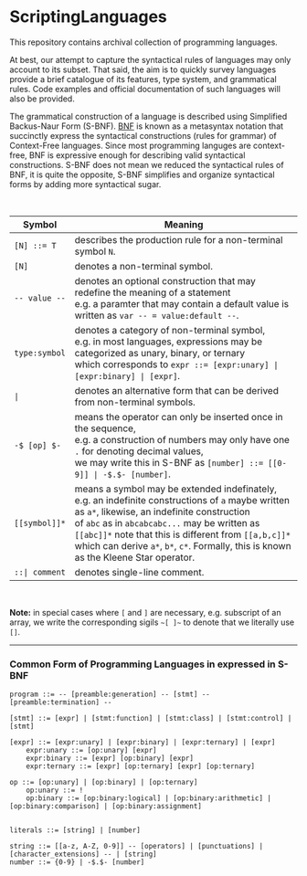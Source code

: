 # ScriptingLanguages
This repository contains archival collection of programming languages.

At best, our attempt to capture the syntactical rules of languages may only account to its subset. That said, the aim is to quickly survey languages provide a brief catalogue of its features, type system, and grammatical rules. Code examples and official documentation of such languages will also be provided.  

The grammatical construction of a language is described using Simplified Backus-Naur Form (S-BNF). [BNF](https://bityl.co/8eOv) is known as a metasyntax notation that succinctly express the syntactical constructions (rules for grammar) of Context-Free languages. Since most programming languges are context-free, BNF is expressive enough for describing valid syntactical constructions. S-BNF does not mean we reduced the syntactical rules of BNF, it is quite the opposite, S-BNF simplifies and organize syntactical forms by adding more syntactical sugar. 

<br>

| Symbol | Meaning |
|---|---|
| `[N] ::= T` | describes the production rule for a non-terminal symbol `N`. |
| `[N]` | denotes a non-terminal symbol. |
| `-- value --` | denotes an optional construction that may redefine the meaning of a statement<br>e.g. a paramter that may contain a default value is written as `var -- = value:default --`. |
| `type:symbol` | denotes a category of non-terminal symbol, <br>e.g. in most languages, expressions may be categorized as unary, binary, or ternary <br>which corresponds to `expr ::= [expr:unary] \| [expr:binary] \| [expr]`. |
| `\|` | denotes an alternative form that can be derived from non-terminal symbols. |
| `-$ [op] $-` | means the operator can only be inserted once in the sequence, <br>e.g. a construction of numbers may only have one `.` for denoting decimal values, <br>we may write this in S-BNF as `[number] ::= [[0-9]] \| -$.$- [number]`. |
| `[[symbol]]*` | means a symbol may be extended indefinately, <br>e.g. an indefinite constructions of `a` maybe written as `a*`, likewise, an indefinite construction <br>of `abc` as in `abcabcabc...` may be written as `[[abc]]*` note that this is different from `[[a,b,c]]*` <br>which can derive `a*`, `b*`, `c*`. Formally, this is known as the Kleene Star operator. |
| `::\| comment` | denotes single-line comment. |                                                                                                                                                                                                                                                                                                             |
<br>

**Note:** in special cases where `[` and `]` are necessary, e.g. subscript of an array, we write the corresponding sigils `~[ ]~` to denote that we literally use `[]`.



---
### Common Form of Programming Languages in expressed in S-BNF
```
program ::= -- [preamble:generation] -- [stmt] -- [preamble:termination] --

[stmt] ::= [expr] | [stmt:function] | [stmt:class] | [stmt:control] | [stmt]

[expr] ::= [expr:unary] | [expr:binary] | [expr:ternary] | [expr]
	expr:unary ::= [op:unary] [expr]
	expr:binary ::= [expr] [op:binary] [expr]
	expr:ternary ::= [expr] [op:ternary] [expr] [op:ternary]

op ::= [op:unary] | [op:binary] | [op:ternary]
	op:unary ::= !
	op:binary ::= [op:binary:logical] | [op:binary:arithmetic] | [op:binary:comparison] | [op:binary:assignment]


literals ::= [string] | [number]

string ::= [[a-z, A-Z, 0-9]] -- [operators] | [punctuations] | [character_extensions] -- | [string]
number ::= {0-9} | -$.$- [number]
```